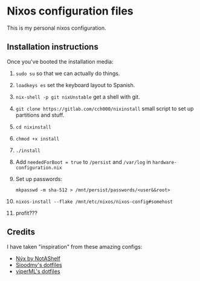 # Nixos configuration files

This is my personal nixos configuration.

## Installation instructions

Once you've booted the installation media:

1. `sudo su` so that we can actually do things.
2. `loadkeys es` set the keyboard layout to Spanish.
3. `nix-shell -p git nixUnstable` get a shell with git. 
4. `git clone https://gitlab.com/cch000/nixinstall` small script to set up partitions and stuff.
5. `cd nixinstall`
6. `chmod +x install`
7. `./install`
8. Add `neededForBoot = true` to `/persist` and `/var/log` in `hardware-configuration.nix`
9. Set up passwords:

     `mkpasswd -m sha-512 > /mnt/persist/passwords/<user&&root>`
    
10. `nixos-install --flake /mnt/etc/nixos/nixos-config#somehost`
11. profit???

## Credits

I have taken "inspiration" from these amazing configs:
 
- [Nýx by NotAShelf](https://github.com/NotAShelf/nyx#--n%C3%BDx)
- [Sioodmy's dotfiles](https://github.com/sioodmy/dotfiles)
- [viperML's dotfiles](https://github.com/viperML/dotfiles)
